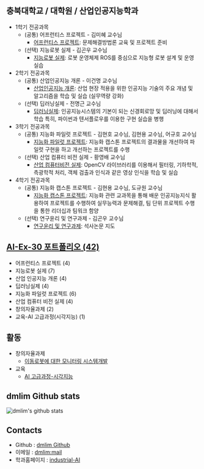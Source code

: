 ## 충북대학교 / 대학원 / 산업인공지능학과
- 1학기 전공과목 
  - (공통) 어프런티스 프로젝트 - 김미혜 교수님
    - [어프런티스 프로젝트](https://github.com/dmlim-cbu/industrial-AI-master/tree/master/projects/%EC%96%B4%ED%94%84%EB%A0%8C%ED%8B%B0%EC%8A%A4-%ED%94%84%EB%A1%9C%EC%A0%9D%ED%8A%B8): 문제해결방법론 교육 및 프로젝트 준비
  - (선택) 지능로봇 실제 - 김곤우 교수님
    - [지능로봇 실제](https://github.com/dmlim-cbu/industrial-AI-master/tree/master/projects/%EC%A7%80%EB%8A%A5%EB%A1%9C%EB%B4%87-%EC%8B%A4%EC%A0%9C): 로봇 운영체제 ROS를 중심으로 지능형 로봇 설계 및 운영 실습
- 2학기 전공과목 
  - (공통) 산업인공지능 개론 - 이건명 교수님
    - [산업인공지능 개론](https://github.com/dmlim-cbu/industrial-AI-master/tree/master/projects/%EC%82%B0%EC%97%85%EC%9D%B8%EA%B3%B5%EC%A7%80%EB%8A%A5%EA%B0%9C%EB%A1%A0): 산업 현장 적용을 위한 인공지능 기술의 주요 개념 및 알고리즘을 학습 및 실습 (실무역량 강화) 
  - (선택) 딥러닝실제 - 전명근 교수님
    - [딥러닝실제](https://github.com/dmlim-cbu/industrial-AI-master/tree/master/projects/%EB%94%A5%EB%9F%AC%EB%8B%9D%EC%8B%A4%EC%A0%9C): 인공지능시스템의 기본이 되는 신경회로망 및 딥러닝에 대해서 학습
특히, 파이썬과 텐서플로우를 이용한 구현 실습을 병행 
- 3학기 전공과목
  - (공통) 지능화 파일럿 프로젝트 - 김현호 교수님, 김현용 교수님, 어규호 교수님
    - [지능화 파일럿 프로젝트](https://github.com/dmlim-cbu/industrial-AI-master/tree/master/projects/%EC%A7%80%EB%8A%A5%ED%99%94%ED%8C%8C%EC%9D%BC%EB%9F%BF%ED%94%84%EB%A1%9C%EC%A0%9D%ED%8A%B8): 지능화 캡스톤 프로젝트의 결과물을 개선하여 파일럿 구현을 하고 개선하는 프로젝트를 수행
  - (선택) 산업 컴퓨터 비전 실제 - 황영배 교수님
    - [산업 컴퓨터비전 실제](https://github.com/dmlim-cbu/industrial-AI-master/tree/master/projects/%EC%BB%B4%ED%93%A8%ED%84%B0%EB%B9%84%EC%A0%84%EC%8B%A4%EC%A0%9C): OpenCV 라이브러리를 이용해서 필터링, 기하학적, 측광학적 처리, 객체 검출과 인식과 같은 영상 인식을 학습 및 실습
- 4학기 전공과목
  - (공통) 지능화 캡스톤 프로젝트 - 김현용 교수님, 도규원 교수님
    - [지능화 캡스톤 프로젝트](https://github.com/dmlim-cbu/industrial-AI-master/tree/master/projects/%EC%A7%80%EB%8A%A5%ED%99%94%20%EC%BA%A1%EC%8A%A4%ED%86%A4%20%ED%94%84%EB%A1%9C%EC%A0%9D%ED%8A%B8): 지능화 관련 교과목을 통해 배운 인공지능지식 활용하여 프로젝트를 수행하여 실무능력과 문제해결, 팀 단위 프로젝트 수행을 통한 리더십과 팀워크 함양
  - (선택) 연구윤리 및 연구과제 - 김곤우 교수님
    - [연구윤리 및 연구과제](https://github.com/dmlim-cbu/industrial-AI-master/tree/master/projects/%EC%97%B0%EA%B5%AC%EC%9C%A4%EB%A6%AC%20%EB%B0%8F%20%EC%97%B0%EA%B5%AC%EA%B3%BC%EC%A0%9C): 석사논문 지도

## [AI-Ex-30 포트폴리오 (42)](https://github.com/dmlim-cbu/industrial-AI-master/tree/master/projects/AI-Ex-30%20%ED%8F%AC%ED%8A%B8%ED%8F%B4%EB%A6%AC%EC%98%A4)
- 어프런티스 프로젝트 (4)
- 지능로봇 실제 (7)
- 산업 인공지능 개론 (4)
- 딥러닝실제 (4)
- 지능화 파일럿 프로젝트 (6)
- 산업 컴퓨터 비전 실제 (4)
- 창의자율과제 (2)
- 교육-AI 고급과정(시각지능) (1)

## 활동
- 창의자율과제
  - [이동로봇에 대한 모니터링 시스템개발](https://github.com/dmlim-cbu/industrial-AI-master/tree/master/projects/%EC%B0%BD%EC%9D%98%EC%9E%90%EC%9C%A8%EA%B3%BC%EC%A0%9C)
- 교육
  - [AI 고급과정-시각지능](https://github.com/dmlim-cbu/industrial-AI-master/tree/master/Education/AI%EA%B3%A0%EA%B8%89%EA%B3%BC%EC%A0%95)

## dmlim Github stats
![dmlim's github stats](https://github-readme-stats.vercel.app/api?username=anuraghazra&show_icons=true&theme=radical)


## Contacts

- Github : [dmlim Github](https://github.com/dmlim-cbu)
- 이메일 : [dmlim:mail](mailto:atom.dmlim@gmail.com)
- 학과홈페이지 : [industrial-AI](https://indai.cbnu.ac.kr/)
